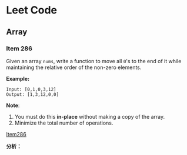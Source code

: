 # Leet Code

## Array

### Item 286

Given an array `nums`, write a function to move all `0`'s to the end of it while maintaining the relative order of the non-zero elements.

**Example:**

```
Input: [0,1,0,3,12]
Output: [1,3,12,0,0]
```

**Note**:

1. You must do this **in-place** without making a copy of the array.
2. Minimize the total number of operations.

[Item286][Item286]

**分析：**













[Item286]: ./src/main/java/com/lei/learn/leetcode/Array/Item286.java	"Move Zeros"